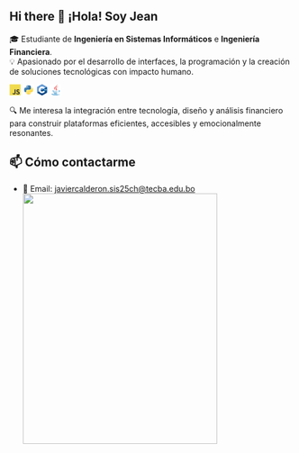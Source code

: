 ## Hi there 👋 ¡Hola! Soy Jean

🎓 Estudiante de **Ingeniería en Sistemas Informáticos** e **Ingeniería Financiera**.  
💡 Apasionado por el desarrollo de interfaces, la programación y la creación de soluciones tecnológicas con impacto humano. 

<img src="https://raw.githubusercontent.com/devicons/devicon/master/icons/javascript/javascript-original.svg" width="20"/>   <img src="https://raw.githubusercontent.com/devicons/devicon/master/icons/python/python-original.svg" width="20"/>  <img src="https://raw.githubusercontent.com/devicons/devicon/master/icons/cplusplus/cplusplus-original.svg" width="20"/>  <img src="https://raw.githubusercontent.com/devicons/devicon/master/icons/java/java-original.svg" width="20"/> 

🔍 Me interesa la integración entre tecnología, diseño y análisis financiero para construir plataformas eficientes, accesibles y emocionalmente resonantes.

## 📫 Cómo contactarme

- 💌 Email: [javiercalderon.sis25ch@tecba.edu.bo](mailto:tuemail@example.com)  <img src="https://assets.pinterest.com/ext/embed.html?id=210895195045783438" height="445" width="345" frameborder="0" scrolling="no"/>
